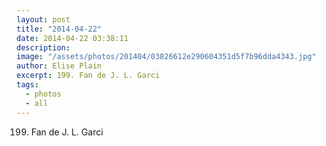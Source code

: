 ```yaml
---
layout: post
title: "2014-04-22"
date: 2014-04-22 03:38:11
description: 
image: "/assets/photos/201404/03826612e290604351d5f7b96dda4343.jpg"
author: Elise Plain
excerpt: 199. Fan de J. L. Garci
tags: 
  - photos
  - all
---
```


199. Fan de J. L. Garci
<p></p>
